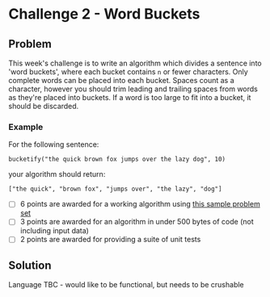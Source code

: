 # Challenge 2 - Word Buckets

## Problem
This week's challenge is to write an algorithm which divides a sentence into 'word buckets', where each bucket contains `n` or fewer characters.
Only complete words can be placed into each bucket.
Spaces count as a character, however you should trim leading and trailing spaces from words as they're placed into buckets.
If a word is too large to fit into a bucket, it should be discarded.

### Example
For the following sentence:

```bucketify("the quick brown fox jumps over the lazy dog", 10)```

your algorithm should return:

```["the quick", "brown fox", "jumps over", "the lazy", "dog"]```

* [ ] 6 points are awarded for a working algorithm using [this sample problem set](https://pastebin.com/YhrF9YMm)
* [ ] 3 points are awarded for an algorithm in under 500 bytes of code (not including input data)
* [ ] 2 points are awarded for providing a suite of unit tests

## Solution
Language TBC - would like to be functional, but needs to be crushable
